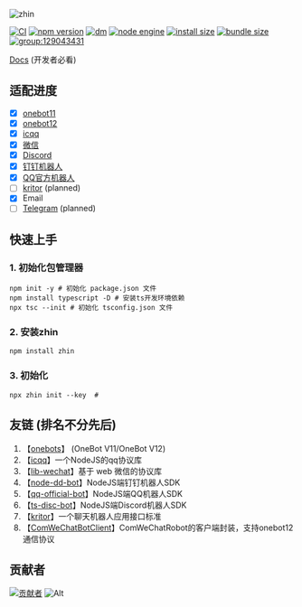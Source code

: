 ![zhin](https://socialify.git.ci/zhinjs/zhin/image?description=1&descriptionEditable=a%20chat%20bot%20framework%20for%20Node.js%20developers%2C%20compatible%20with%20qq%E3%80%81icqq%E3%80%81wechat%E3%80%81discord%E3%80%81onebot(11%2F12)%E3%80%81dingtalk%E3%80%82&font=Rokkitt&forks=1&issues=1&language=1&name=1&owner=1&pattern=Overlapping%20Hexagons&stargazers=1&theme=Auto)

[![CI](https://github.com/zhinjs/zhin/actions/workflows/ci.yml/badge.svg)](https://github.com/zhinjs/zhin/actions/workflows/ci.yml)
[![npm version](https://img.shields.io/npm/v/zhin/latest.svg)](https://www.npmjs.com/package/zhin)
[![dm](https://shields.io/npm/dm/zhin)](https://www.npmjs.com/package/zhin)
[![node engine](https://img.shields.io/node/v/zhin/latest.svg)](https://nodejs.org)
[![install size](https://pkg-size.dev/badge/install/6801977)](https://pkg-size.dev/zhin)
[![bundle size](https://pkg-size.dev/badge/bundle/1909710)](https://pkg-size.dev/zhin)
[![group:129043431](https://img.shields.io/badge/group-129043431-blue)](https://qm.qq.com/cgi-bin/qm/qr?_wv=1027&k=vGiaVXLVoNAlDKHTej7GOzQV1Q6U5jiK&authKey=J%2FtBMx99f%2FkPs%2FF3P3Z7bQyISLMB5%2FuTRSI9oVRKCPo5J4Gq4dtOK4XzQLUaAV4r&noverify=0&group_code=129043431)

[Docs](https://zhin.pages.dev) (开发者必看)

## 适配进度
- [x] [onebot11](https://github.com/botuniverse/onebot-11)
- [x] [onebot12](https://onebot.dev/)
- [x] [icqq](https://github.com/icqqjs/icqq)
- [x] [微信](https://github.com/lc-cn/lib-wechat)
- [x] [Discord](https://discord.com/developers/applications)
- [x] [钉钉机器人](https://open-dev.dingtalk.com/)
- [x] [QQ官方机器人](https://q.qq.com/)
- [ ] [kritor](https://github.com/KarinJS/kritor) (planned)
- [x] Email
- [ ] [Telegram](https://telegram.org) (planned)
## 快速上手
### 1. 初始化包管理器
```shell
npm init -y # 初始化 package.json 文件
npm install typescript -D # 安装ts开发环境依赖
npx tsc --init # 初始化 tsconfig.json 文件
```
### 2. 安装zhin
```shell
npm install zhin
```
### 3. 初始化
```shell
npx zhin init --key  # 
```
## 友链 (排名不分先后)
1. 【[onebots](https://onebots.pages.dev)】 (OneBot V11/OneBot V12)
2. 【[icqq](https://github.com/icqqjs/icqq)】一个NodeJS的qq协议库
3. 【[lib-wechat](https://github.com/lc-cn/lib-wechat)】基于 web 微信的协议库
4. 【[node-dd-bot](https://github.com/lc-cn/dingtalk-bot)】NodeJS端钉钉机器人SDK
5. 【[qq-official-bot](https://github.com/zhinjs/qq-official-bot)】NodeJS端QQ机器人SDK
6. 【[ts-disc-bot](https://github.com/lc-cn/ts-disc-bot)】NodeJS端Discord机器人SDK
7. 【[kritor](https://github.com/KarinJS/kritor)】一个聊天机器人应用接口标准
8. 【[ComWeChatBotClient](https://github.com/JustUndertaker/ComWeChatBotClient)】ComWeChatRobot的客户端封装，支持onebot12通信协议

## 贡献者

[![贡献者](https://contributors-img.web.app/image?repo=zhinjs/zhin)](https://github.com/zhinjs/zhin/graphs/contributors)
![Alt](https://repobeats.axiom.co/api/embed/26e79889b3756142f3145cd72ae19830e6b4c06a.svg "Repobeats analytics image")



